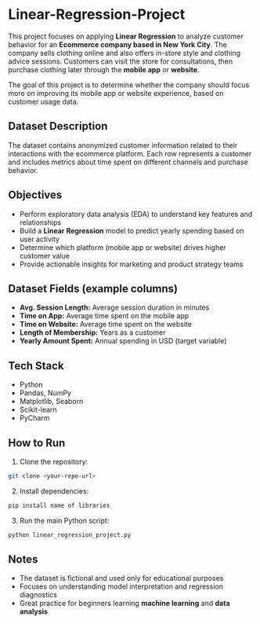 # Linear-Regression-Project
This project focuses on applying **Linear Regression** to analyze customer behavior for an **Ecommerce company based in New York City**.
The company sells clothing online and also offers in-store style and clothing advice sessions.
Customers can visit the store for consultations, then purchase clothing later through the **mobile app** or **website**.

The goal of this project is to determine whether the company should focus more on improving its mobile app or website experience, based on customer usage data.

## Dataset Description
The dataset contains anonymized customer information related to their interactions with the ecommerce platform.
Each row represents a customer and includes metrics about time spent on different channels and purchase behavior.

## Objectives
- Perform exploratory data analysis (EDA) to understand key features and relationships
- Build a **Linear Regression** model to predict yearly spending based on user activity
- Determine which platform (mobile app or website) drives higher customer value
- Provide actionable insights for marketing and product strategy teams

  
## Dataset Fields (example columns)
- **Avg. Session Length:** Average session duration in minutes
- **Time on App:** Average time spent on the mobile app
- **Time on Website:** Average time spent on the website
- **Length of Membership:** Years as a customer
- **Yearly Amount Spent:** Annual spending in USD (target variable)
  
## Tech Stack
- Python
- Pandas, NumPy
- Matplotlib, Seaborn
- Scikit-learn
- PyCharm

## How to Run
1. Clone the repository:  
```bash
git clone <your-repo-url>
```
2. Install dependencies:
 ```bash
pip install name of libraries
```
3. Run the main Python script:
 ```bash
python linear_regression_project.py
```

## Notes
- The dataset is fictional and used only for educational purposes
- Focuses on understanding model interpretation and regression diagnostics
- Great practice for beginners learning **machine learning** and **data analysis**


